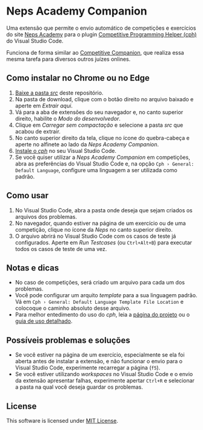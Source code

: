 # Neps Academy Companion

Uma extensão que permite o envio automático de competições e exercícios do site [Neps Academy](neps.academy) para o plugin [Competitive Programming Helper (cph)](https://github.com/agrawal-d/cph#competitive-programming-helper-cph) do Visual Studio Code.

Funciona de forma similar ao [Competitive Companion](https://github.com/jmerle/competitive-companion#competitive-companion), que realiza essa mesma tarefa para diversos outros juízes onlines.

## Como instalar no Chrome ou no Edge

1.  [Baixe a pasta _src_](https://downgit.github.io/#/home?url=https://github.com/allangarcia2004/NepsCompanion/tree/main/src) deste repositório.
2.  Na pasta de download, clique com o botão direito no arquivo baixado e aperte em _Extrair aqui_.
3.  Vá para a aba de extensões do seu navegador e, no canto superior direito, habilite o _Modo do desenvolvedor_.
4.  Clique em _Carregar sem compactação_ e selecione a pasta _src_ que acabou de extrair.
5.  No canto superior direito da tela, clique no ícone do quebra-cabeça e aperte no alfinete ao lado da _Neps Academy Companion_.
6.  [Instale o _cph_](https://marketplace.visualstudio.com/items?itemName=DivyanshuAgrawal.competitive-programming-helper) no seu Visual Studio Code.
7.  Se você quiser utilizar a _Neps Academy Companion_ em competições, abra as preferências do Visual Studio Code e, na opção `Cph › General: Default Language`, configure uma linguagem a ser utilizada como padrão.

## Como usar

1. No Visual Studio Code, abra a pasta onde deseja que sejam criados os arquivos dos problemas.
2. No navegador, quando estiver na página de um exercício ou de uma competição, clique no ícone da _Neps_ no canto superior direito.
3. O arquivo abrirá no Visual Studio Code com os casos de teste já configurados. Aperte em _Run Testcases_ (ou `Ctrl+Alt+B`) para executar todos os casos de teste de uma vez.

## Notas e dicas

- No caso de competições, será criado um arquivo para cada um dos problemas.
- Você pode configurar um arquito _template_ para a sua linguagem padrão. Vá em `Cph › General: Default Language Template File Location` e colocoque o caminho absoluto desse arquivo.
- Para melhor entedimento do uso do _cph_, leia a [página do projeto](https://github.com/agrawal-d/cph#competitive-programming-helper-cph) ou o [guia de uso detalhado](https://github.com/agrawal-d/cph/blob/main/docs/user-guide.md#cph-user-guide).

## Possíveis problemas e soluções

- Se você estiver na página de um exercício, especialmente se ela foi aberta antes de instalar a extensão, e não funcionar o envio para o Visual Studio Code, experimente recarregar a página (`f5`).
- Se você estiver utilizando _workspaces_ no Visual Studio Code e o envio da extensão apresentar falhas, experimente apertar `Ctrl+R` e selecionar a pasta na qual você deseja guardar os problemas.

## License

This software is licensed under [MIT License](LICENSE).
